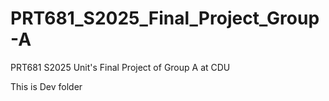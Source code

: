 # PRT681_S2025_Final_Project_Group-A
PRT681 S2025 Unit's Final Project of Group A at CDU

This is Dev folder
